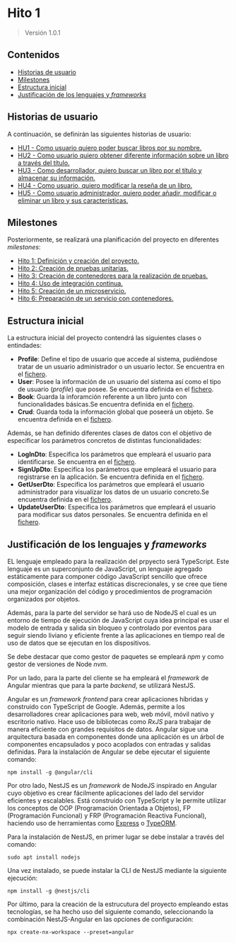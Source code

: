 # Hito 1

> Versión 1.0.1

## Contenidos

- [Historias de usuario](#hus)
- [Milestones](#milestones)
- [Estructura inicial](#initialStructure)
- [Justificación de los lenguajes y _frameworks_](#framework)

<a name="hus"></a>

## Historias de usuario

A continuación, se definirán las siguientes historias de usuario:

- [HU1 - Como usuario quiero poder buscar libros por su nombre.](https://github.com/sergiomesasyelamos2000/CC-Proyecto-22-23/issues/2)
- [HU2 - Como usuario quiero obtener diferente información sobre un libro a través del título.](https://github.com/sergiomesasyelamos2000/CC-Proyecto-22-23/issues/3)
- [HU3 - Como desarrollador, quiero buscar un libro por el título y almacenar su información.](https://github.com/sergiomesasyelamos2000/CC-Proyecto-22-23/issues/4)
- [HU4 - Como usuario, quiero modificar la reseña de un libro.](https://github.com/sergiomesasyelamos2000/CC-Proyecto-22-23/issues/5)
- [HU5 - Como usuario administrador, quiero poder añadir, modificar o eliminar un libro y sus características.](https://github.com/sergiomesasyelamos2000/CC-Proyecto-22-23/issues/6)

<a name="milestones"></a>

## Milestones

Posteriormente, se realizará una planificación del proyecto en diferentes _milestones_:

- [Hito 1: Definición y creación del proyecto.](https://github.com/sergiomesasyelamos2000/CC-Proyecto-22-23/milestone/1)
- [Hito 2: Creación de pruebas unitarias.](https://github.com/sergiomesasyelamos2000/CC-Proyecto-22-23/milestone/2)
- [Hito 3: Creación de contenedores para la realización de pruebas.](https://github.com/sergiomesasyelamos2000/CC-Proyecto-22-23/milestone/3)
- [Hito 4: Uso de integración continua.](https://github.com/sergiomesasyelamos2000/CC-Proyecto-22-23/milestone/4)
- [Hito 5: Creación de un microservicio.](https://github.com/sergiomesasyelamos2000/CC-Proyecto-22-23/milestone/5)
- [Hito 6: Preparación de un servicio con contenedores.](https://github.com/sergiomesasyelamos2000/CC-Proyecto-22-23/milestone/6)

<a name="initialStructure"></a>

## Estructura inicial

La estructura inicial del proyecto contendrá las siguientes clases o entindades:

- **Profile**: Define el tipo de usuario que accede al sistema, pudiéndose tratar de un usuario administrador o un usuario lector. Se encuentra en el [fichero](/libs/entity-data-models/src/entities/profile.entity.ts).
- **User**: Posee la información de un usuario del sistema así como el tipo de usuario (_profile_) que posee. Se encuentra definida en el [fichero](/libs/entity-data-models/src/entities/user.entity.ts).
- **Book**: Guarda la inforamción referente a un libro junto con funcionalidades básicas.Se encuentra definida en el [fichero](/libs/entity-data-models/src/entities/book.entity.ts).
- **Crud**: Guarda toda la información global que poseerá un objeto. Se encuentra definida en el [fichero](/libs/entity-data-models/src/entities/crud.entity.ts).

Además, se han definido diferentes clases de datos con el objetivo de especificar los parámetros concretos de distintas funcionalidades:

- **LogInDto**: Especifica los parámetros que empleará el usuario para identificarse. Se encuentra en el [fichero](/libs/entity-data-models/src/dtos/log-in.dto.ts).
- **SignUpDto**: Especifica los parámetros que empleará el usuario para registrarse en la aplicación. Se encuentra definida en el [fichero](/libs/entity-data-models/src/dtos/sign-up.dto.ts).
- **GetUserDto**: Especifica los parámetros que empleará el usuario administrador para visualizar los datos de un usuario concreto.Se encuentra definida en el [fichero](/libs/entity-data-models/src/dtos/user-get.dto.ts).
- **UpdateUserDto**: Especifica los parámetros que empleará el usuario para modificar sus datos personales. Se encuentra definida en el [fichero](/libs/entity-data-models/src/dtos/user-update.dto.ts).

<!-- - Books: Guarda toda la información obtenida del archivo JSON además de funcionalidades básicas. Se encuentra definida en el [fichero](/libs/entity-data-models/src/entities/crud.entity.ts).-->

<a name="framework"></a>

## Justificación de los lenguajes y _frameworks_

EL lenguaje empleado para la realización del prpyecto será TypeScript. Este lenguaje es un superconjunto de JavaScript, un lenguaje agregado estáticamente para componer código JavaScript sencillo que ofrece composición, clases e interfaz estáticas discrecionales, y se cree que tiene una mejor organización del código y procedimientos de programación organizados por objetos.

Además, para la parte del servidor se hará uso de NodeJS el cual es un entorno de tiempo de ejecución de JavaScript cuya idea principal es usar el modelo de entrada y salida sin bloqueo y controlado por eventos para seguir siendo liviano y eficiente frente a las aplicaciones en tiempo real de uso de datos que se ejecutan en los dispositivos.

Se debe destacar que como gestor de paquetes se empleará _npm_ y como gestor de versiones de Node _nvm_.

Por un lado, para la parte del cliente se ha empleará el _framework_ de Angular mientras que para la parte _backend_, se utilizará NestJS.

Angular es un _framework frontend_ para crear aplicaciones híbridas y construido con TypeScript de Google. Además, permite a los desarrolladores crear aplicaciones para web, web móvil, móvil nativo y escritorio nativo. Hace uso de bibliotecas como _RxJS_ para trabajar de manera eficiente con grandes requisitos de datos.
Angular sigue una arquitectura basada en componentes donde una aplicación es un árbol de componentes encapsulados y poco acoplados con entradas y salidas definidas.
Para la instalación de Angular se debe ejecutar el siguiente comando:

```
npm install -g @angular/cli
```

Por otro lado, NestJS es un _framework_ de NodeJS inspirado en Angular cuyo objetivo es crear fácilmente aplicaciones del lado del servidor eficientes y escalables. Está construido con TypeScript y le permite utilizar los conceptos de OOP (Programación Orientada a Objetos), FP (Programación Funcional) y FRP (Programación Reactiva Funcional), haciendo uso de herramientas como [Express](https://expressjs.com/) o [TypeORM](https://typeorm.io/).

Para la instalación de NestJS, en primer lugar se debe instalar a través del comando:

```
sudo apt install nodejs
```

Una vez instalado, se puede instalar la CLI de NestJS mediante la siguiente ejecución:

```
npm install -g @nestjs/cli
```

Por último, para la creación de la estrucutura del proyecto empleando estas tecnologías, se ha hecho uso del siguiente comando, seleccionando la combinación NestJS-Angular en las opciones de configuración:

```
npx create-nx-workspace --preset=angular
```
